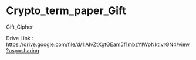 # Crypto_term_paper_Gift
Gift_Cipher

Drive Link :  https://drive.google.com/file/d/1lAIvZtXgtGEam5f1mbzYIWpNktIvrGN4/view?usp=sharing
